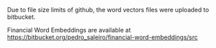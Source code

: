 
Due to file size limits of github, the word vectors files were uploaded to bitbucket.

Financial Word Embeddings are available at https://bitbucket.org/pedro_saleiro/financial-word-embeddings/src
